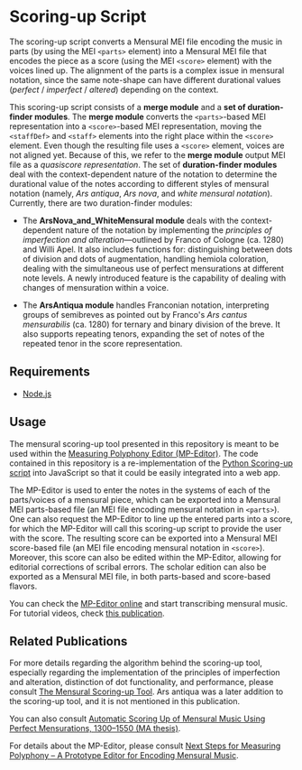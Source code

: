 # Scoring-up Script
The scoring-up script converts a Mensural MEI file encoding the music in parts (by using the MEI `<parts>` element) into a Mensural MEI file that encodes the piece as a score (using the MEI `<score>` element) with the voices lined up. The alignment of the parts is a complex issue in mensural notation, since the same note-shape can have different durational values (_perfect_ / _imperfect_ / _altered_) depending on the context.

This scoring-up script consists of a **merge module** and a **set of duration-finder modules**. The **merge module** converts the `<parts>`-based MEI representation into a `<score>`-based MEI representation, moving the `<staffDef>` and `<staff>` elements into the right place within the `<score>` element. Even though the resulting file uses a `<score>` element, voices are not aligned yet. Because of this, we refer to the **merge module** output MEI file as a _quasiscore representation_. The set of **duration-finder modules** deal with the context-dependent nature of the notation to determine the durational value of the notes according to different styles of mensural notation (namely, _Ars antiqua_, _Ars nova_, and _white mensural notation_). Currently, there are two duration-finder modules:

- The **ArsNova_and_WhiteMensural module** deals with the context-dependent nature of the notation by implementing the _principles of imperfection and alteration_—outlined by Franco of Cologne (ca. 1280) and Willi Apel. It also includes functions for: distinguishing between dots of division and dots of augmentation, handling hemiola coloration, dealing with the simultaneous use of perfect mensurations at different note levels. A newly introduced feature is the capability of dealing with changes of mensuration within a voice.

- The **ArsAntiqua module** handles Franconian notation, interpreting groups of semibreves as pointed out by Franco's _Ars cantus mensurabilis_ (ca. 1280) for ternary and binary division of the breve. It also supports repeating tenors, expanding the set of notes of the repeated tenor in the score representation.

## Requirements
- [Node.js](https://nodejs.org/en/)

## Usage
The mensural scoring-up tool presented in this repository is meant to be used within the [Measuring Polyphony Editor (MP-Editor)](https://github.com/MeasuringPolyphony/mp_editor). The code contained in this repository is a re-implementation of the [Python Scoring-up script](https://github.com/elvis-project/scoring-up) into JavaScript so that it could be easily integrated into a web app.

The MP-Editor is used to enter the notes in the systems of each of the parts/voices of a mensural piece, which can be exported into a Mensural MEI parts-based file (an MEI file encoding mensural notation in `<parts>`). One can also request the MP-Editor to line up the entered parts into a score, for which the MP-Editor will call this scoring-up script to provide the user with the score. The resulting score can be exported into a Mensural MEI score-based file (an MEI file encoding mensural notation in `<score>`). Moreover, this score can also be edited within the MP-Editor, allowing for editorial corrections of scribal errors. The scholar edition can also be exported as a Mensural MEI file, in both parts-based and score-based flavors.

You can check the [MP-Editor online](https://editor.measuringpolyphony.org/#/) and start transcribing mensural music. For tutorial videos, check [this publication](https://hcommons.org/deposits/objects/hc:31924/datastreams/CONTENT/content).

## Related Publications
For more details regarding the algorithm behind the scoring-up tool, especially regarding the implementation of the principles of imperfection and alteration, distinction of dot functionality, and performance, please consult [The Mensural Scoring-up Tool](https://dl.acm.org/doi/abs/10.1145/3358664.3358668?casa_token=mcZ4T3FeRFIAAAAA:MhdqjU8mBjq21ZMIvFBv4q1goZqIg5BGWXsdzbJOVGhaAvXqGDfCRv-hSAausLsUbXYa1vrDNQbpCw). Ars antiqua was a later addition to the scoring-up tool, and it is not mentioned in this publication.

You can also consult [Automatic Scoring Up of Mensural Music Using Perfect Mensurations, 1300–1550 (MA thesis)](http://digitool.Library.McGill.CA:80/R/-?func=dbin-jump-full&object_id=151045&silo_library=GEN01).

For details about the MP-Editor, please consult [Next Steps for Measuring Polyphony – A Prototype Editor for Encoding Mensural Music](https://hcommons.org/deposits/objects/hc:31924/datastreams/CONTENT/content).
